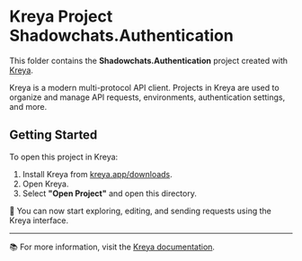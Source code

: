 # Kreya Project Shadowchats.Authentication

This folder contains the **Shadowchats.Authentication** project created with [Kreya](https://kreya.app?utm_source=rm).

Kreya is a modern multi-protocol API client.
Projects in Kreya are used to organize and manage API requests, environments, authentication settings, and more.

## Getting Started

To open this project in Kreya:

1. Install Kreya from [kreya.app/downloads](https://kreya.app/downloads?utm_source=rm).
2. Open Kreya.
3. Select **"Open Project"** and open this directory.

🚀 You can now start exploring, editing, and sending requests using the Kreya interface.

---

📚 For more information, visit the [Kreya documentation](https://kreya.app/docs?utm_source=rm).